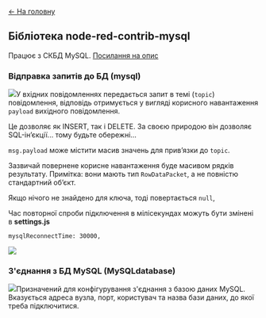 [<- На головну](../) 

## Бібліотека node-red-contrib-mysql

Працює з СКБД MySQL. [Посилання на опис](https://flows.nodered.org/node/node-red-node-mysql)

### Відправка запитів до БД (mysql)

![](media/pic3.png)У вхідних повідомленнях передається запит в темі (`topic`) повідомлення, відповідь отримується у вигляді корисного навантаження `payload` вихідного повідомлення.

Це дозволяє як INSERT, так і DELETE. За своєю природою він дозволяє SQL-ін’єкції... тому будьте обережні...

`msg.payload` може містити масив значень для прив’язки до `topic`.

Зазвичай повернене корисне навантаження буде масивом рядків результату. Примітка: вони мають тип `RowDataPacket`, а не повністю стандартний об’єкт.

Якщо нічого не знайдено для ключа, тоді повертається `null`,

Час повторної спроби підключення в мілісекундах можуть бути змінені в **settings.js**  

  `mysqlReconnectTime: 30000,`

![](media/3.png)   

### З'єднання з БД MySQL (MySQLdatabase)

![](media/pic4.png)Призначений для конфігурування з'єднання з базою даних MySQL. Вказується адреса вузла, порт, користувач та назва бази даних, до якої треба підключитися. 


